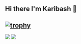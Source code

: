 ## Hi there I'm Karibash 👋

[![trophy](https://github-profile-trophy.vercel.app/?username=Karibash)](https://github.com/ryo-ma/github-profile-trophy)
---
<div href="https://github.com/anuraghazra/github-readme-stats">
  <img align="left" src="https://github-readme-stats.vercel.app/api?username=karibash&count_private=true&show_icons=true&theme=dracula" />
</div>
<a href="https://github.com/anuraghazra/github-readme-stats">
  <img align="left" src="https://github-readme-stats.vercel.app/api/top-langs/?username=karibash&theme=dracula" />
</a>

